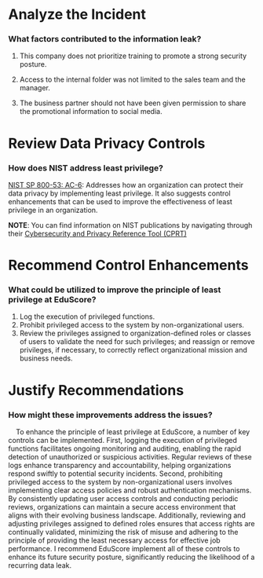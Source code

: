 # Analyze the Incident
### What factors contributed to the information leak?

1. This company does not prioritize training to promote a strong security posture.

2. Access to the internal folder was not limited to the sales team and the manager.

3. The business partner should not have been given permission to share the promotional information to social media.

# Review Data Privacy Controls
### How does NIST address least privilege?

[NIST SP 800-53: AC-6](https://csrc.nist.gov/projects/cprt/catalog#/cprt/framework/version/SP_800_53_5_1_0/home?element=AC-6): Addresses how an organization can protect their data privacy by implementing least privilege. It also suggests control enhancements that can be used to improve the effectiveness of least privilege in an organization. 

**NOTE**: You can find information on NIST publications by navigating through their [Cybersecurity and Privacy Reference Tool (CPRT)](https://csrc.nist.gov/projects/cprt/catalog#/cprt/home)

# Recommend Control Enhancements
### What could be utilized to improve the principle of least privilege at EduScore?

1. Log the execution of privileged functions.
2. Prohibit privileged access to the system by non-organizational users.
3. Review the privileges assigned to organization-defined roles or classes of users to validate the need for such privileges; and reassign or remove privileges, if necessary, to correctly reflect organizational mission and business needs.

# Justify Recommendations
### How might these improvements address the issues?

&nbsp;&nbsp;&nbsp;&nbsp;To enhance the principle of least privilege at EduScore, a number of key controls can be implemented. First, logging the execution of privileged functions facilitates ongoing monitoring and auditing, enabling the rapid detection of unauthorized or suspicious activities. Regular reviews of these logs enhance transparency and accountability, helping organizations respond swiftly to potential security incidents. Second, prohibiting privileged access to the system by non-organizational users involves implementing clear access policies and robust authentication mechanisms. By consistently updating user access controls and conducting periodic reviews, organizations can maintain a secure access environment that aligns with their evolving business landscape. Additionally, reviewing and adjusting privileges assigned to defined roles ensures that access rights are continually validated, minimizing the risk of misuse and adhering to the principle of providing the least necessary access for effective job performance. I recommend EduScore implement all of these controls to enhance its future security posture, significantly reducing the likelihood of a recurring data leak.
